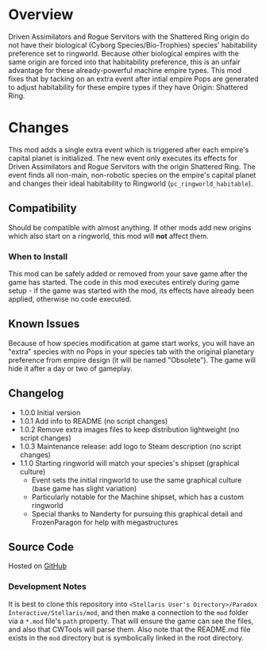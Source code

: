 # Overview

Driven Assimilators and Rogue Servitors with the Shattered Ring origin do not have their biological (Cyborg Species/Bio-Trophies) species' habitability preference set to ringworld.  Because other biological empires with the same origin are forced into that habitability preference, this is an unfair advantage for these already-powerful machine empire types.  This mod fixes that by tacking on an extra event after intial empire Pops are generated to adjust habitability for these empire types if they have Origin: Shattered Ring.

# Changes

This mod adds a single extra event which is triggered after each empire's capital planet is initialized.  The new event only executes its effects for Driven Assimilators and Rogue Servitors with the origin Shattered Ring.  The event finds all non-main, non-robotic species on the empire's capital planet and changes their ideal habitability to Ringworld (`pc_ringworld_habitable`).

## Compatibility

Should be compatible with almost anything.  If other mods add new origins which also start on a ringworld, this mod will **not** affect them.

### When to Install

This mod can be safely added or removed from your save game after the game has started.  The code in this mod executes entirely during game setup - if the game was started with the mod, its effects have already been applied, otherwise no code executed.

## Known Issues

Because of how species modification at game start works, you will have an "extra" species with no Pops in your species tab with the original planetary preference from empire design (it will be named "Obsolete").  The game will hide it after a day or two of gameplay.

## Changelog

* 1.0.0 Initial version
* 1.0.1 Add info to README (no script changes)
* 1.0.2 Remove extra images files to keep distribution lightweight (no script changes)
* 1.0.3 Maintenance release: add logo to Steam description (no script changes)
* 1.1.0 Starting ringworld will match your species's shipset (graphical culture)
    * Event sets the initial ringworld to use the same graphical culture (base game has slight variation)
    * Particularly notable for the Machine shipset, which has a custom ringworld
    * Special thanks to Nanderty for pursuing this graphical detail and FrozenParagon for help with megastructures

## Source Code

Hosted on [GitHub](https://github.com/corsairmarks/ringworld_origin_rebalance)

### Development Notes

It is best to clone this repository into `<Stellaris User's Directory>/Paradox Interactive/Stellaris/mod`, and then make a connection to the `mod` folder via a `*.mod` file's `path` property.  That will ensure the game can see the files, and also that CWTools will parse them.  Also note that the README.md file exists in the `mod` directory but is symbolically linked in the root directory.